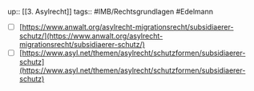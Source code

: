 up:: [[3. Asylrecht]]
tags:: #IMB/Rechtsgrundlagen #Edelmann 

- [ ] [https://www.anwalt.org/asylrecht-migrationsrecht/subsidiaerer-schutz/](https://www.anwalt.org/asylrecht-migrationsrecht/subsidiaerer-schutz/)
- [ ] [https://www.asyl.net/themen/asylrecht/schutzformen/subsidiaerer-schutz](https://www.asyl.net/themen/asylrecht/schutzformen/subsidiaerer-schutz)
